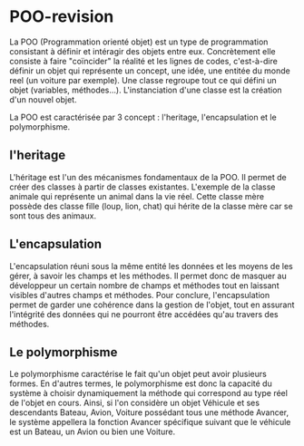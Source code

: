 # POO-revision

<p> La POO (Programmation orienté objet) est un type de programmation consistant à définir et intéragir des objets entre eux.
  Concrètement  elle consiste à faire "coïncider" la réalité et les lignes de codes, c'est-à-dire définir un objet qui représente un concept,
  une idée, une entitée du monde reel (un voiture par exemple).
  Une classe regroupe tout ce qui défini un objet (variables, méthodes...). L'instanciation d'une classe est la création d'un nouvel objet.
  <p>
  <p> La POO est caractérisée par 3 concept : l'heritage, l'encapsulation et le polymorphisme. <p>
  
  <h2>l'heritage</h2>
<p> L'héritage est l'un des mécanismes fondamentaux de la POO. Il permet de créer des classes à partir de classes existantes. L'exemple
de la classe animale qui représente un animal dans la vie réel. Cette classe mère possède des classe fille (loup, lion, chat) qui hérite de
la classe mère car se sont tous des animaux.<p>

<h2> L'encapsulation </h2>
 <p>L'encapsulation réuni sous la même entité les données et les moyens de les gérer, à savoir les champs et les méthodes. 
 Il permet donc de masquer au développeur un certain nombre de champs et méthodes tout en laissant visibles d'autres champs et méthodes.
Pour conclure, l'encapsulation permet de garder une cohérence dans la gestion de l'objet, tout en assurant l'intégrité des données qui ne pourront être
accédées qu'au travers des méthodes.</p>

<h2> Le polymorphisme </h2>
<p> Le polymorphisme caractérise le fait qu'un objet peut avoir plusieurs formes. En d'autres termes, le polymorphisme est donc la capacité
du système à choisir dynamiquement la méthode qui correspond au type réel de l'objet en cours. Ainsi, si l'on considère un objet Véhicule
et ses descendants Bateau, Avion, Voiture possédant tous une méthode Avancer, le système appellera la fonction Avancer spécifique suivant
que le véhicule est un Bateau, un Avion ou bien une Voiture. </p>
